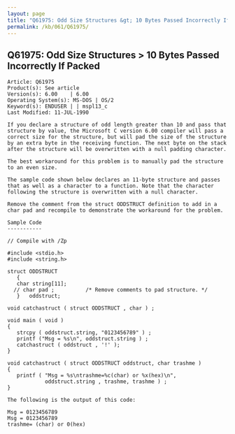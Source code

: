 ```yaml
---
layout: page
title: "Q61975: Odd Size Structures &gt; 10 Bytes Passed Incorrectly If Packed"
permalink: /kb/061/Q61975/
---
```


## Q61975: Odd Size Structures &gt; 10 Bytes Passed Incorrectly If Packed

	Article: Q61975
	Product(s): See article
	Version(s): 6.00    | 6.00
	Operating System(s): MS-DOS | OS/2
	Keyword(s): ENDUSER | | mspl13_c
	Last Modified: 11-JUL-1990
	
	If you declare a structure of odd length greater than 10 and pass that
	structure by value, the Microsoft C version 6.00 compiler will pass a
	correct size for the structure, but will pad the size of the structure
	by an extra byte in the receiving function. The next byte on the stack
	after the structure will be overwritten with a null padding character.
	
	The best workaround for this problem is to manually pad the structure
	to an even size.
	
	The sample code shown below declares an 11-byte structure and passes
	that as well as a character to a function. Note that the character
	following the structure is overwritten with a null character.
	
	Remove the comment from the struct ODDSTRUCT definition to add in a
	char pad and recompile to demonstrate the workaround for the problem.
	
	Sample Code
	-----------
	
	// Compile with /Zp
	
	#include <stdio.h>
	#include <string.h>
	
	struct ODDSTRUCT
	   {
	   char string[11];
	  // char pad ;          /* Remove comments to pad structure. */
	   }   oddstruct;
	
	void catchastruct ( struct ODDSTRUCT , char ) ;
	
	void main ( void )
	{
	   strcpy ( oddstruct.string, "0123456789" ) ;
	   printf ("Msg = %s\n", oddstruct.string ) ;
	   catchastruct ( oddstruct , '!' );
	}
	
	void catchastruct ( struct ODDSTRUCT oddstruct, char trashme )
	{
	   printf ( "Msg = %s\ntrashme=%c(char) or %x(hex)\n",
	            oddstruct.string , trashme, trashme ) ;
	}
	
	The following is the output of this code:
	
	Msg = 0123456789
	Msg = 0123456789
	trashme= (char) or 0(hex)
